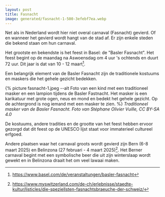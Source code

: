 ```yaml
---
layout: post
title: Fasnacht
image: generated/fasnacht-1-500-3efebf7ea.webp
---
```


Net als in Nederland wordt hier niet overal carnaval (Fasnacht) gevierd. Of en wanneer het gevierd wordt hangt van de stad af. Er zijn enkele steden die bekend staan om hun carnaval.

Het grootste en bekendste is het feest in Basel: de "Basler Fasnacht". Het feest begint op de maandag na Aswoensdag om 4 uur 's ochtends en duurt 72 uur. Dit jaar is dat van 10 - 12 maart[^1].

Een belangrijk element van de Basler Fasnacht zijn de traditionele kostuums en maskers die het gehele gezicht bedekken.

{% picture fasnacht-1.jpeg --alt Foto van een kind met een traditioneel masker en een lampion tijdens de Basler Fastnacht. Het masker is een karikatuur met grote ogen, neus en mond en bedekt het gehele gezicht. Op de achtergrond is nog iemand met een masker te zien. %}
_Traditioneel masker van de Basler Fasnacht. Foto van Stéphane Olivier Vuille, CC BY-SA 4.0_

De kostuums, andere tradities en de grootte van het feest hebben ervoor gezorgd dat dit feest op de UNESCO lijst staat voor immaterieel cultureel erfgoed.

Andere plaatsen waar het carnaval groots wordt gevierd zijn Bern (6-8 maart 2025) en Belinzona (27 februari - 4 maart 2025)[^2]. Het Berner carnaval begint met een symbolische beer die uit zijn winterslaap wordt gewekt en in Belinzona draait het om veel lawaai maken.

[^1]: <https://www.basel.com/de/veranstaltungen/basler-fasnacht>
[^2]: <https://www.myswitzerland.com/de-ch/erlebnisse/staedte-kultur/listicles/die-speziellsten-fasnachtsbraeuche-der-schweiz/>
